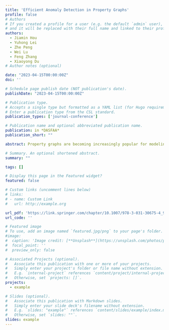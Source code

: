 ```yaml
---
title: 'Efficient Anomaly Detection in Property Graphs'
profile: false
# Authors
# If you created a profile for a user (e.g. the default `admin` user), write the username (folder name) here
# and it will be replaced with their full name and linked to their profile.
authors:
  - Jiamin Hou
  - Yuhong Lei
  - Zhe Peng
  - Wei Lu
  - Feng Zhang
  - Xiaoyong Du
# Author notes (optional)

date: "2023-04-15T00:00:00Z"
doi: ''

# Schedule page publish date (NOT publication's date).
publishDate: "2023-04-15T00:00:00Z"

# Publication type.
# Accepts a single type but formatted as a YAML list (for Hugo requirements).
# Enter a publication type from the CSL standard.
publication_types: ['journal-conference']

# Publication name and optional abbreviated publication name.
publication: in *DASFAA*
publication_short: ""

abstract: Property graphs are becoming increasingly popular for modeling entities, their relationships, and properties. Due to the computational complexity, users are seldom to build complex user-defined integrity constraints; worse, the systems often do not have the capabilities of defining complex integrity constraints. For these reasons, violation of the implicit integrity constraints widely exists and leads to various data quality issues in property graphs. In this paper, we aim to automatically extract abnormal graph patterns and efficiently mine all matches in large property graphs to the abnormal patterns that are taken as anomalies. For this purpose, we first propose a new concept namely CGPs(ConditionalGraphPatterns). CGPs have the capability of modeling anomalies in the property graph by capturing both abnormal graph patterns and the attribute (i.e., property) constraints. All matches to any abnormal CGP are taken as anomalies. To mine abnormal CGPs and their matches automatically and efficiently, we then propose an efficient parallel approach called ACGPMiner (AbnormalConditionalGraphPatternMiner). ACGPMiner follows the generation-and-validation paradigm and does the anomaly detection level by level. At each level i, we generate CGPs with i edges, validate whether CGPs are abnormal, and mine all matches to any abnormal CGPs. Further, we propose two optimizations, pre-search pruning to reduce the search space of match enumerations and a two-stage strategy for balancing the workload in distributed computing settings. Using real-life graphs, we experimentally show that our approach is feasible for anomaly detection in large property graphs.

# Summary. An optional shortened abstract.
summary: ""

tags: []

# Display this page in the Featured widget?
featured: false

# Custom links (uncomment lines below)
# links:
# - name: Custom Link
#   url: http://example.org

url_pdf: 'https://link.springer.com/chapter/10.1007/978-3-031-30675-4_9'
url_code: ''

# Featured image
# To use, add an image named `featured.jpg/png` to your page's folder.
#image:
#  caption: 'Image credit: [**Unsplash**](https://unsplash.com/photos/pLCdAaMFLTE)'
#  focal_point: ''
#  preview_only: false

# Associated Projects (optional).
#   Associate this publication with one or more of your projects.
#   Simply enter your project's folder or file name without extension.
#   E.g. `internal-project` references `content/project/internal-project/index.md`.
#   Otherwise, set `projects: []`.
projects:
  - example

# Slides (optional).
#   Associate this publication with Markdown slides.
#   Simply enter your slide deck's filename without extension.
#   E.g. `slides: "example"` references `content/slides/example/index.md`.
#   Otherwise, set `slides: ""`.
slides: example
---
```

